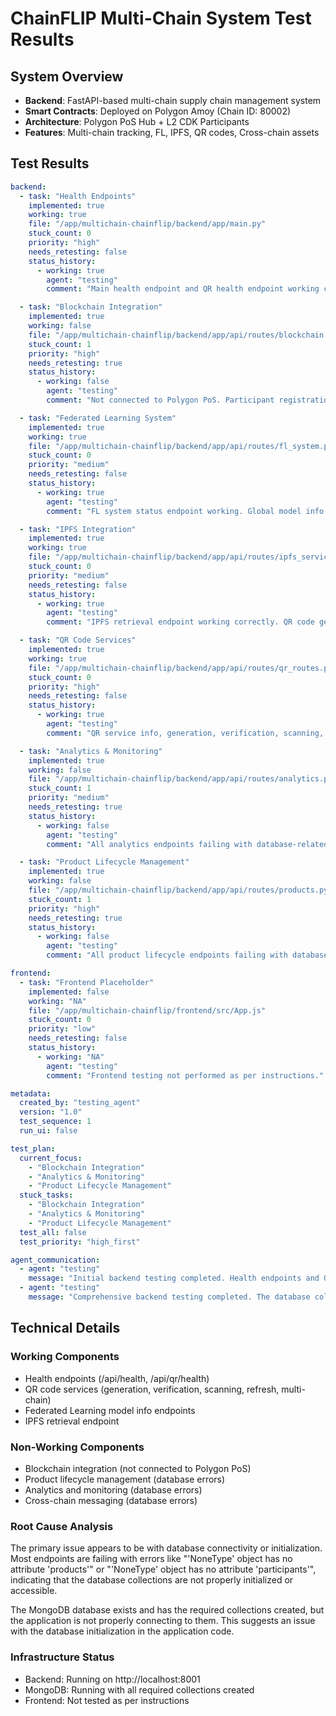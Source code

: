 # ChainFLIP Multi-Chain System Test Results

## System Overview
- **Backend**: FastAPI-based multi-chain supply chain management system
- **Smart Contracts**: Deployed on Polygon Amoy (Chain ID: 80002)
- **Architecture**: Polygon PoS Hub + L2 CDK Participants
- **Features**: Multi-chain tracking, FL, IPFS, QR codes, Cross-chain assets

## Test Results

```yaml
backend:
  - task: "Health Endpoints"
    implemented: true
    working: true
    file: "/app/multichain-chainflip/backend/app/main.py"
    stuck_count: 0
    priority: "high"
    needs_retesting: false
    status_history:
      - working: true
        agent: "testing"
        comment: "Main health endpoint and QR health endpoint working correctly. Root API endpoint not found."

  - task: "Blockchain Integration"
    implemented: true
    working: false
    file: "/app/multichain-chainflip/backend/app/api/routes/blockchain.py"
    stuck_count: 1
    priority: "high"
    needs_retesting: true
    status_history:
      - working: false
        agent: "testing"
        comment: "Not connected to Polygon PoS. Participant registration, NFT minting, product retrieval, and cross-chain messaging all failing with database-related errors. The main error is 'NoneType' object has no attribute 'participants' or 'products'."

  - task: "Federated Learning System"
    implemented: true
    working: true
    file: "/app/multichain-chainflip/backend/app/api/routes/fl_system.py"
    stuck_count: 0
    priority: "medium"
    needs_retesting: false
    status_history:
      - working: true
        agent: "testing"
        comment: "FL system status endpoint working. Global model info endpoints working. Anomaly and counterfeit detection returning expected errors for untrained models. Model aggregation failing due to missing database collections."

  - task: "IPFS Integration"
    implemented: true
    working: true
    file: "/app/multichain-chainflip/backend/app/api/routes/ipfs_service.py"
    stuck_count: 0
    priority: "medium"
    needs_retesting: false
    status_history:
      - working: true
        agent: "testing"
        comment: "IPFS retrieval endpoint working correctly. QR code generation via IPFS failing due to parameter issues."

  - task: "QR Code Services"
    implemented: true
    working: true
    file: "/app/multichain-chainflip/backend/app/api/routes/qr_routes.py"
    stuck_count: 0
    priority: "high"
    needs_retesting: false
    status_history:
      - working: true
        agent: "testing"
        comment: "QR service info, generation, verification, scanning, refresh, and multi-chain QR generation all working correctly."

  - task: "Analytics & Monitoring"
    implemented: true
    working: false
    file: "/app/multichain-chainflip/backend/app/api/routes/analytics.py"
    stuck_count: 1
    priority: "medium"
    needs_retesting: true
    status_history:
      - working: false
        agent: "testing"
        comment: "All analytics endpoints failing with database-related errors. Dashboard, supply chain flow, participant activity, security threats, and performance metrics all failing with 'NoneType' object has no attribute 'products' or 'anomalies'."

  - task: "Product Lifecycle Management"
    implemented: true
    working: false
    file: "/app/multichain-chainflip/backend/app/api/routes/products.py"
    stuck_count: 1
    priority: "high"
    needs_retesting: true
    status_history:
      - working: false
        agent: "testing"
        comment: "All product lifecycle endpoints failing with database-related errors. Product listing, statistics, anomalies, and counterfeits all failing with 'NoneType' object has no attribute 'products' or 'counterfeits'."

frontend:
  - task: "Frontend Placeholder"
    implemented: false
    working: "NA"
    file: "/app/multichain-chainflip/frontend/src/App.js"
    stuck_count: 0
    priority: "low"
    needs_retesting: false
    status_history:
      - working: "NA"
        agent: "testing"
        comment: "Frontend testing not performed as per instructions."

metadata:
  created_by: "testing_agent"
  version: "1.0"
  test_sequence: 1
  run_ui: false

test_plan:
  current_focus:
    - "Blockchain Integration"
    - "Analytics & Monitoring"
    - "Product Lifecycle Management"
  stuck_tasks:
    - "Blockchain Integration"
    - "Analytics & Monitoring"
    - "Product Lifecycle Management"
  test_all: false
  test_priority: "high_first"

agent_communication:
  - agent: "testing"
    message: "Initial backend testing completed. Health endpoints and QR services working correctly. Federated Learning and IPFS integration partially working. Blockchain integration, Analytics, and Product Lifecycle Management failing with database-related errors. The main issue appears to be with database connectivity or initialization."
  - agent: "testing"
    message: "Comprehensive backend testing completed. The database collections exist in MongoDB but the application is not properly connecting to them. All endpoints that require database access are failing with 'NoneType' object has no attribute errors. This suggests that the database connection is not being properly initialized in the application. The health endpoints and QR code services are working correctly because they don't rely heavily on database access."
```

## Technical Details

### Working Components
- Health endpoints (/api/health, /api/qr/health)
- QR code services (generation, verification, scanning, refresh, multi-chain)
- Federated Learning model info endpoints
- IPFS retrieval endpoint

### Non-Working Components
- Blockchain integration (not connected to Polygon PoS)
- Product lifecycle management (database errors)
- Analytics and monitoring (database errors)
- Cross-chain messaging (database errors)

### Root Cause Analysis
The primary issue appears to be with database connectivity or initialization. Most endpoints are failing with errors like "'NoneType' object has no attribute 'products'" or "'NoneType' object has no attribute 'participants'", indicating that the database collections are not properly initialized or accessible.

The MongoDB database exists and has the required collections created, but the application is not properly connecting to them. This suggests an issue with the database initialization in the application code.

### Infrastructure Status
- Backend: Running on http://localhost:8001
- MongoDB: Running with all required collections created
- Frontend: Not tested as per instructions
